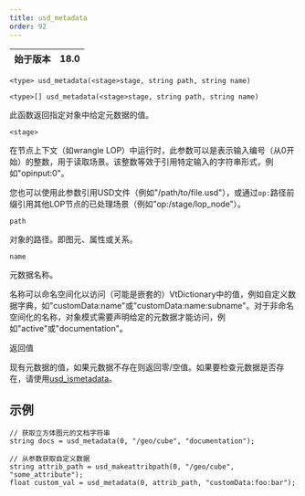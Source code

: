```yaml
---
title: usd_metadata
order: 92
---
```

| 始于版本 | 18.0 |
| --- | --- |

`<type> usd_metadata(<stage>stage, string path, string name)`

`<type>[] usd_metadata(<stage>stage, string path, string name)`

此函数返回指定对象中给定元数据的值。

`<stage>`

在节点上下文（如wrangle LOP）中运行时，此参数可以是表示输入编号（从0开始）的整数，用于读取场景。该整数等效于引用特定输入的字符串形式，例如"opinput:0"。

您也可以使用此参数引用USD文件（例如"/path/to/file.usd"），或通过`op:`路径前缀引用其他LOP节点的已处理场景（例如"op:/stage/lop_node"）。

`path`

对象的路径。即图元、属性或关系。

`name`

元数据名称。

名称可以命名空间化以访问（可能是嵌套的）VtDictionary中的值，例如自定义数据字典，如"customData:name"或"customData:name:subname"。对于非命名空间化的名称，对象模式需要声明给定的元数据才能访问，例如"active"或"documentation"。

返回值

现有元数据的值，如果元数据不存在则返回零/空值。如果要检查元数据是否存在，请使用[usd_ismetadata](./usd_ismetadata "检查图元是否具有指定名称的元数据。")。

## 示例

```vex
// 获取立方体图元的文档字符串
string docs = usd_metadata(0, "/geo/cube", "documentation");

// 从参数获取自定义数据
string attrib_path = usd_makeattribpath(0, "/geo/cube", "some_attribute");
float custom_val = usd_metadata(0, attrib_path, "customData:foo:bar");

```
